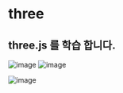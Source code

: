 # three
## three.js 를 학습 합니다.
![image](https://github.com/user-attachments/assets/c6718693-9c17-41a7-bc0c-da1f52d86051)
![image](https://github.com/user-attachments/assets/2f674ed4-6610-46c9-a824-a9893f9456b9)

![image](https://github.com/user-attachments/assets/18fc412e-2c90-44d4-8272-ae6b1e08328a)


